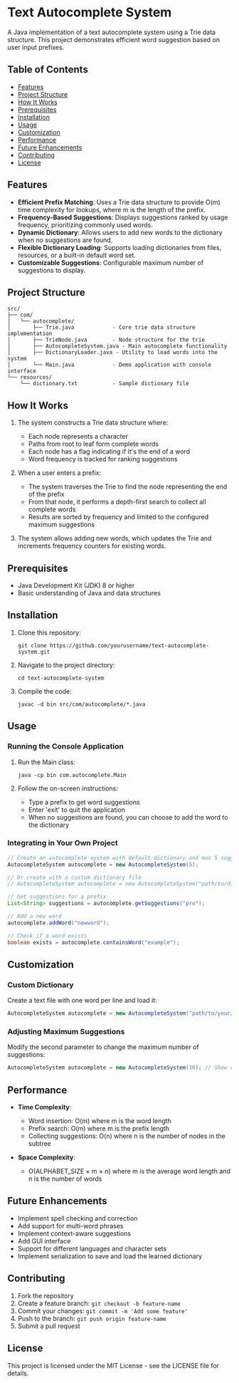 # Text Autocomplete System

A Java implementation of a text autocomplete system using a Trie data structure. This project demonstrates efficient word suggestion based on user input prefixes.

## Table of Contents
- [Features](#features)
- [Project Structure](#project-structure)
- [How It Works](#how-it-works)
- [Prerequisites](#prerequisites)
- [Installation](#installation)
- [Usage](#usage)
- [Customization](#customization)
- [Performance](#performance)
- [Future Enhancements](#future-enhancements)
- [Contributing](#contributing)
- [License](#license)

## Features

- **Efficient Prefix Matching**: Uses a Trie data structure to provide O(m) time complexity for lookups, where m is the length of the prefix.
- **Frequency-Based Suggestions**: Displays suggestions ranked by usage frequency, prioritizing commonly used words.
- **Dynamic Dictionary**: Allows users to add new words to the dictionary when no suggestions are found.
- **Flexible Dictionary Loading**: Supports loading dictionaries from files, resources, or a built-in default word set.
- **Customizable Suggestions**: Configurable maximum number of suggestions to display.

## Project Structure

```
src/
├── com/
│   └── autocomplete/
│       ├── Trie.java            - Core trie data structure implementation
│       ├── TrieNode.java        - Node structure for the trie
│       ├── AutocompleteSystem.java - Main autocomplete functionality 
│       ├── DictionaryLoader.java - Utility to load words into the system
│       └── Main.java            - Demo application with console interface
└── resources/
    └── dictionary.txt           - Sample dictionary file
```

## How It Works

1. The system constructs a Trie data structure where:
    - Each node represents a character
    - Paths from root to leaf form complete words
    - Each node has a flag indicating if it's the end of a word
    - Word frequency is tracked for ranking suggestions

2. When a user enters a prefix:
    - The system traverses the Trie to find the node representing the end of the prefix
    - From that node, it performs a depth-first search to collect all complete words
    - Results are sorted by frequency and limited to the configured maximum suggestions

3. The system allows adding new words, which updates the Trie and increments frequency counters for existing words.

## Prerequisites

- Java Development Kit (JDK) 8 or higher
- Basic understanding of Java and data structures

## Installation

1. Clone this repository:
   ```
   git clone https://github.com/yourusername/text-autocomplete-system.git
   ```

2. Navigate to the project directory:
   ```
   cd text-autocomplete-system
   ```

3. Compile the code:
   ```
   javac -d bin src/com/autocomplete/*.java
   ```

## Usage

### Running the Console Application

1. Run the Main class:
   ```
   java -cp bin com.autocomplete.Main
   ```

2. Follow the on-screen instructions:
    - Type a prefix to get word suggestions
    - Enter 'exit' to quit the application
    - When no suggestions are found, you can choose to add the word to the dictionary

### Integrating in Your Own Project

```java
// Create an autocomplete system with default dictionary and max 5 suggestions
AutocompleteSystem autocomplete = new AutocompleteSystem(5);

// Or create with a custom dictionary file
// AutocompleteSystem autocomplete = new AutocompleteSystem("path/to/dictionary.txt", 5);

// Get suggestions for a prefix
List<String> suggestions = autocomplete.getSuggestions("pro");

// Add a new word
autocomplete.addWord("newword");

// Check if a word exists
boolean exists = autocomplete.containsWord("example");
```

## Customization

### Custom Dictionary

Create a text file with one word per line and load it:

```java
AutocompleteSystem autocomplete = new AutocompleteSystem("path/to/your/dictionary.txt", 5);
```

### Adjusting Maximum Suggestions

Modify the second parameter to change the maximum number of suggestions:

```java
AutocompleteSystem autocomplete = new AutocompleteSystem(10); // Show up to 10 suggestions
```

## Performance

- **Time Complexity**:
    - Word insertion: O(m) where m is the word length
    - Prefix search: O(m) where m is the prefix length
    - Collecting suggestions: O(n) where n is the number of nodes in the subtree

- **Space Complexity**:
    - O(ALPHABET_SIZE × m × n) where m is the average word length and n is the number of words

## Future Enhancements

- Implement spell checking and correction
- Add support for multi-word phrases
- Implement context-aware suggestions
- Add GUI interface
- Support for different languages and character sets
- Implement serialization to save and load the learned dictionary

## Contributing

1. Fork the repository
2. Create a feature branch: `git checkout -b feature-name`
3. Commit your changes: `git commit -m 'Add some feature'`
4. Push to the branch: `git push origin feature-name`
5. Submit a pull request

## License

This project is licensed under the MIT License - see the LICENSE file for details.